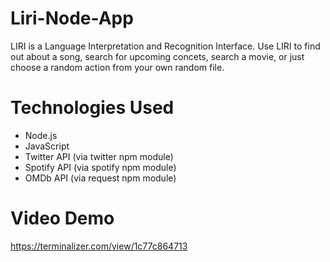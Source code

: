 # Liri-Node-App

LIRI is a Language Interpretation and Recognition Interface. Use LIRI to find out about a song, search for upcoming concets, search a movie, or just choose a random action from your own random file.

# Technologies Used

* Node.js
* JavaScript
* Twitter API (via twitter npm module)
* Spotify API (via spotify npm module)
* OMDb API (via request npm module)

# Video Demo

https://terminalizer.com/view/1c77c864713

